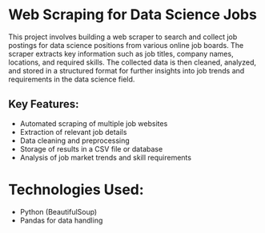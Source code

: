 # Web Scraping for Data Science Jobs

This project involves building a web scraper to search and collect job postings for data science positions from various online job boards. The scraper extracts key information such as job titles, company names, locations, and required skills. The collected data is then cleaned, analyzed, and stored in a structured format for further insights into job trends and requirements in the data science field.

## Key Features:

- Automated scraping of multiple job websites
- Extraction of relevant job details
- Data cleaning and preprocessing
- Storage of results in a CSV file or database
- Analysis of job market trends and skill requirements

# Technologies Used:

- Python (BeautifulSoup)
- Pandas for data handling